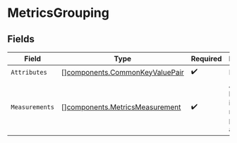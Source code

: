 # MetricsGrouping


## Fields

| Field                                                                            | Type                                                                             | Required                                                                         | Description                                                                      |
| -------------------------------------------------------------------------------- | -------------------------------------------------------------------------------- | -------------------------------------------------------------------------------- | -------------------------------------------------------------------------------- |
| `Attributes`                                                                     | [][components.CommonKeyValuePair](../../models/components/commonkeyvaluepair.md) | :heavy_check_mark:                                                               | N/A                                                                              |
| `Measurements`                                                                   | [][components.MetricsMeasurement](../../models/components/metricsmeasurement.md) | :heavy_check_mark:                                                               | An empty list indicates no data points are available.                            |